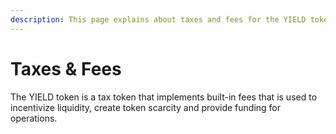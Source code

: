 ```yaml
---
description: This page explains about taxes and fees for the YIELD token.
---
```


# Taxes & Fees

The YIELD token is a tax token that implements built-in fees that is used to incentivize liquidity, create token scarcity and provide funding for operations.
